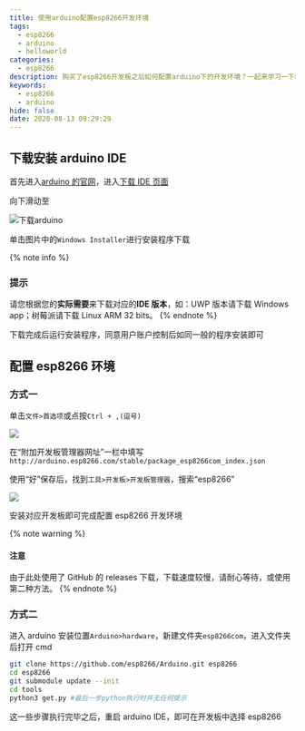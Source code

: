 ```yaml
---
title: 使用arduino配置esp8266开发环境
tags:
  - esp8266
  - arduino
  - helloworld
categories:
  - esp8266
description: 购买了esp8266开发板之后如何配置arduino下的开发环境？一起来学习一下吧
keywords:
  - esp8266
  - arduino
hide: false
date: 2020-08-13 09:29:29
---
```


## 下载安装 arduino IDE

首先进入[arduino 的官网](https://www.arduino.cc/)，进入[下载 IDE 页面](https://www.arduino.cc/en/Main/Software)

向下滑动至

![下载arduino](https://cdn-bmyjacks-io.oss-accelerate.aliyuncs.com/img/20200813090226.png?x-oss-process=style/img)

单击图片中的`Windows Installer`进行安装程序下载

{% note info %}

### 提示

请您根据您的**实际需要**来下载对应的**IDE 版本**，如：UWP 版本请下载 Windows app；树莓派请下载 Linux ARM 32 bits。
{% endnote %}

下载完成后运行安装程序，同意用户账户控制后如同一般的程序安装即可

## 配置 esp8266 环境

### 方式一

单击`文件>首选项`或点按`Ctrl + ,(逗号)`

![](https://cdn-bmyjacks-io.oss-accelerate.aliyuncs.com/img/20200813091825.png?x-oss-process=style/img)

在“附加开发板管理器网址”一栏中填写`http://arduino.esp8266.com/stable/package_esp8266com_index.json`

使用“好”保存后，找到`工具>开发板>开发板管理器`，搜索“esp8266”

![](https://cdn-bmyjacks-io.oss-accelerate.aliyuncs.com/img/20200813092116.png?x-oss-process=style/img)

安装对应开发板即可完成配置 esp8266 开发环境

{% note warning %}

#### 注意

由于此处使用了 GitHub 的 releases 下载，下载速度较慢，请耐心等待，或使用第二种方法。
{% endnote %}

### 方式二

进入 arduino 安装位置`Arduino>hardware`，新建文件夹`esp8266com`，进入文件夹后打开 cmd

```bash
git clone https://github.com/esp8266/Arduino.git esp8266
cd esp8266
git submodule update --init
cd tools
python3 get.py #最后一步python执行时并无任何提示
```

这一些步骤执行完毕之后，重启 arduino IDE，即可在开发板中选择 esp8266
